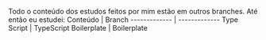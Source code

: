 Todo o conteúdo dos estudos feitos por mim estão em outros branches.
Até então eu estudei:
Conteúdo  | Branch
------------- | -------------
Type Script  | TypeScript
Boilerplate | Boilerplate
